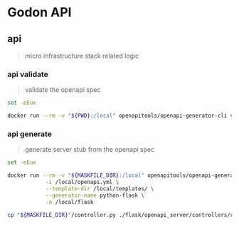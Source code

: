 <!--
Copyright (c) 2019 Matthias Tafelmeier.

This file is part of godon

godon is free software: you can redistribute it and/or modify
it under the terms of the GNU Affero General Public License as
published by the Free Software Foundation, either version 3 of the
License, or (at your option) any later version.

godon is distributed in the hope that it will be useful,
but WITHOUT ANY WARRANTY; without even the implied warranty of
MERCHANTABILITY or FITNESS FOR A PARTICULAR PURPOSE.  See the
GNU Affero General Public License for more details.

You should have received a copy of the GNU Affero General Public License
along with this godon. If not, see <http://www.gnu.org/licenses/>.
-->
# Godon API

## api 

> micro infrastructure stack related logic

### api validate

> validate the openapi spec

~~~bash
set -eEux

docker run --rm -v "${PWD}:/local" openapitools/openapi-generator-cli validate -i /local/openapi.yml
~~~

### api generate

> generate server stub from the openapi spec

~~~bash
set -eEux

docker run --rm -v "${MASKFILE_DIR}:/local" openapitools/openapi-generator-cli generate \
            -i /local/openapi.yml \
            --template-dir /local/templates/ \
            --generator-name python-flask \
            -o /local/flask

cp "${MASKFILE_DIR}"/controller.py ./flask/openapi_server/controllers/controller.py
~~~

